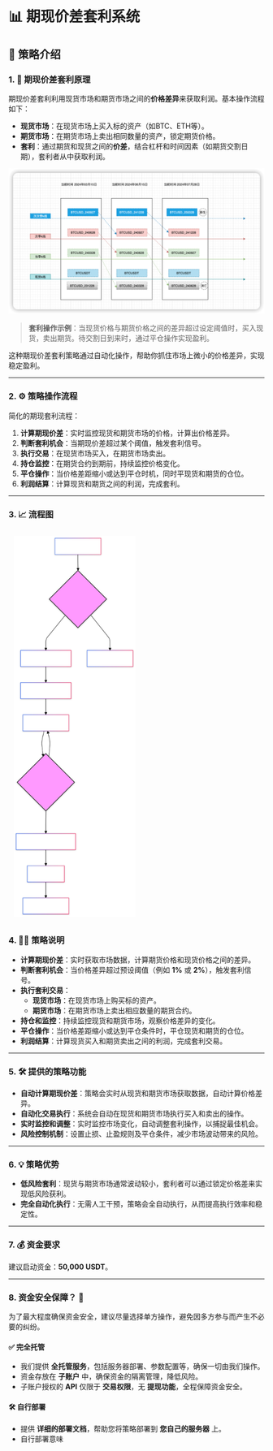 # 📊 期现价差套利系统

## 🚀 策略介绍

### 1. 🔑 期现价差套利原理

期现价差套利利用现货市场和期货市场之间的**价格差异**来获取利润。基本操作流程如下：

- **现货市场**：在现货市场上买入标的资产（如BTC、ETH等）。
- **期货市场**：在期货市场上卖出相同数量的资产，锁定期货价格。
- **套利**：通过期货和现货之间的**价差**，结合杠杆和时间因素（如期货交割日期），套利者从中获取利润。


![image](https://raw.githubusercontent.com/wendingtaoli/wendingtaoli.github.io/main/image/image-20240625202703389.png)

> **套利操作示例**：当现货价格与期货价格之间的差异超过设定阈值时，买入现货，卖出期货。待交割日到来时，通过平仓操作实现盈利。


这种期现价差套利策略通过自动化操作，帮助你抓住市场上微小的价格差异，实现稳定盈利。

---

### 2. ⚙️ 策略操作流程

简化的期现套利流程：

1. **计算期现价差**：实时监控现货和期货市场的价格，计算出价格差异。
2. **判断套利机会**：当期现价差超过某个阈值，触发套利信号。
3. **执行交易**：在现货市场买入，在期货市场卖出。
4. **持仓监控**：在期货合约到期前，持续监控价格变化。
5. **平仓操作**：当价格差距缩小或达到平仓时机，同时平现货和期货的仓位。
6. **利润结算**：计算现货和期货之间的利润，完成套利。

---

### 3. 📈 流程图
<div style="text-align: left; padding: 10px;">
    <img src="https://raw.githubusercontent.com/wendingtaoli/wendingtaoli.github.io/main/image/jiacha_flow.svg" 
         alt="微信二维码" 
         style="display: block; max-width: 240px; height: auto; margin-left: 0;">
</div>

### 4. 🧑‍💻 策略说明

- **计算期现价差**：实时获取市场数据，计算期货价格和现货价格之间的差异。
- **判断套利机会**：当价格差异超过预设阈值（例如 **1%** 或 **2%**），触发套利信号。
- **执行套利交易**：
  - **现货市场**：在现货市场上购买标的资产。
  - **期货市场**：在期货市场上卖出相应数量的期货合约。
- **持仓和监控**：持续监控现货和期货市场，观察价格差异的变化。
- **平仓操作**：当价格差距缩小或达到平仓条件时，平仓现货和期货的仓位。
- **利润结算**：计算现货买入和期货卖出之间的利润，完成套利交易。

---

### 5. 🛠️ 提供的策略功能

- **自动计算期现价差**：策略会实时从现货和期货市场获取数据，自动计算价格差异。
- **自动化交易执行**：系统会自动在现货和期货市场执行买入和卖出的操作。
- **实时监控和调整**：实时监控市场变化，自动调整套利操作，以捕捉最佳机会。
- **风险控制机制**：设置止损、止盈规则及平仓条件，减少市场波动带来的风险。

---

### 6. 💡 策略优势

- **低风险套利**：现货与期货市场通常波动较小，套利者可以通过锁定价格差来实现低风险获利。
- **完全自动化执行**：无需人工干预，策略会全自动执行，从而提高执行效率和稳定性。

---

### 7. 💰 资金要求

建议启动资金：**50,000 USDT**。

---

### 8. **资金安全保障？** 🔐

为了最大程度确保资金安全，建议尽量选择单方操作，避免因多方参与而产生不必要的纠纷。

#### ✅ 完全托管
- 我们提供 **全托管服务**，包括服务器部署、参数配置等，确保一切由我们操作。
- 资金存放在 **子账户** 中，确保资金的隔离管理，降低风险。
- 子账户授权的 **API** 仅限于 **交易权限**，无 **提现功能**，全程保障资金安全。

#### 🛠️ 自行部署
- 提供 **详细的部署文档**，帮助您将策略部署到 **您自己的服务器** 上。
- 自行部署意味